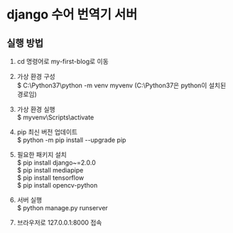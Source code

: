 # django 수어 번역기 서버

## 실행 방법
1. cd 명령어로 my-first-blog로 이동

2. 가상 환경 구성  
$ C:\Python37\python -m venv myvenv
(C:\Python37은 python이 설치된 경로임)

3. 가상 환경 실행  
$ myvenv\Scripts\activate

4. pip 최신 버전 업데이트  
$ python -m pip install --upgrade pip

5. 필요한 패키지 설치  
$ pip install django~=2.0.0  
$ pip install mediapipe  
$ pip install tensorflow  
$ pip install opencv-python

6. 서버 실행  
$ python manage.py runserver

7. 브라우저로 127.0.0.1:8000 접속